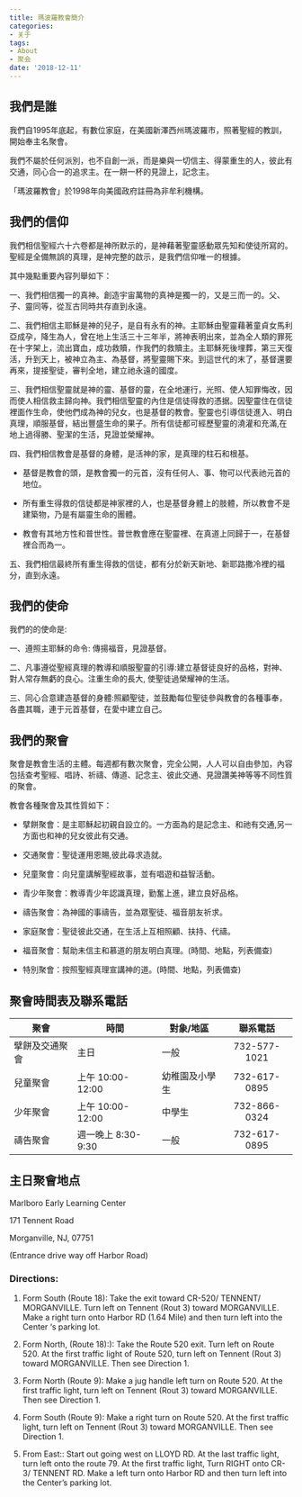 ```yaml
---
title: 瑪波羅教會簡介
categories: 
- 关于
tags:
- About
- 聚会
date: '2018-12-11'
---
```


## 我們是誰

我們自1995年底起，有數位家庭，在美國新澤西州瑪波羅市，照著聖經的教訓，開始奉主名聚會。

我們不屬於任何派別，也不自創一派，而是樂與一切信主、得蒙重生的人，彼此有交通，同心合一的追求主。在一餅一杯的見證上，記念主。

「瑪波羅教會」於1998年向美國政府註冊為非牟利機構。

## 我們的信仰 

我們相信聖經六十六卷都是神所默示的，是神藉著聖靈感動眾先知和使徒所寫的。聖經是全備無誤的真理，是神完整的啟示，是我們信仰唯一的根據。

其中幾點重要內容列舉如下：

一、我們相信獨一的真神。創造宇宙萬物的真神是獨一的，又是三而一的。父、子、靈同等，從亙古同時共存直到永遠。

二、我們相信主耶穌是神的兒子，是自有永有的神。主耶穌由聖靈藉著童貞女馬利亞成孕，降生為人，曾在地上生活三十三年半，將神表明出來，並為全人類的罪死在十字架上，流出寶血，成功救贖，作我們的救贖主。主耶穌死後埋葬，第三天復活，升到天上，被神立為主、為基督，將聖靈賜下來。到這世代的末了，基督還要再來，提接聖徒，審判全地，建立祂永遠的國度。

三、我們相信聖靈就是神的靈、基督的靈，在全地運行，光照、使人知罪悔改，因而使人相信救主歸向神。我們相信聖靈的內住是信徒得救的憑据。因聖靈住在信徒裡面作生命，使他們成為神的兒女，也是基督的教會。聖靈也引導信徒進入、明白真理，順服基督，結出豐盛生命的果子。所有信徒都可經歷聖靈的澆灌和充滿,在地上過得勝、聖潔的生活，見證並榮耀神。

四、我們相信教會是基督的身體，是活神的家，是真理的柱石和根基。

*    基督是教會的頭，是教會獨一的元首，沒有任何人、事、物可以代表祂元首的地位。

*  所有重生得救的信徒都是神家裡的人，也是基督身體上的肢體，所以教會不是建築物，乃是有屬靈生命的團體。

*   教會有其地方性和普世性。普世教會應在聖靈裡、在真道上同歸于一，在基督裡合而為一。

五、我們相信最終所有重生得救的信徒，都有分於新天新地、新耶路撒冷裡的福分，直到永遠。


## 我們的使命

我們的的使命是:

一、遵照主耶穌的命令:  傳揚福音，見證基督。

二、凡事遵從聖經真理的教導和順服聖靈的引導:建立基督徒良好的品格，對神、對人常存無虧的良心。注重生命的長大, 使聖徒過榮耀神的生活。

三、同心合意建造基督的身體:照顧聖徒，並鼓勵每位聖徒參與教會的各種事奉，各盡其職，連于元首基督，在愛中建立自己。

## 我們的聚會

聚會是教會生活的主體。每週都有數次聚會，完全公開，人人可以自由參加，內容包括查考聖經、唱詩、祈禱、傳道、記念主、彼此交通、見證讚美神等等不同性質的聚會。

教會各種聚會及其性質如下：

*  擘餅聚會：是主耶穌起初親自設立的。一方面為的是記念主、和祂有交通,另一方面也和神的兒女彼此有交通。

*  交通聚會：聖徒運用恩賜,彼此尋求造就。

*  兒童聚會：向兒童講解聖經故事，並有唱遊和益智活動。

*  青少年聚會：教導青少年認識真理，勤奮上進，建立良好品格。

*  禱告聚會：為神國的事禱告，並為眾聖徒、福音朋友祈求。

*  家庭聚會：聖徒彼此交通，在生活上互相照顧、扶持、代禱。

*  福音聚會：幫助未信主和慕道的朋友明白真理。(時間、地點，列表備查)

*  特別聚會：按照聖經真理宣講神的道。(時間、地點，列表備查)

## 聚會時間表及聯系電話

|  聚會         |  時間             |  對象/地區                |  聯系電話    |
|---------------|------------------|--------------------------|:-------------:|
| 擘餅及交通聚會 |主日               |一般                      |732-577-1021   |
| 兒童聚會       |上午 10:00-12:00  |幼稚園及小學生             |732-617-0895   |
| 少年聚會       |上午 10:00-12:00  |中學生                     |732-866-0324   |
| 禱告聚會       |週一晚上 8:30-9:30 |一般                      |732-617-0895   |

## 主日聚會地点  

Marlboro Early Learning Center

171 Tennent Road

Morganville, NJ, 07751

(Entrance drive way off Harbor Road) 
 
### Directions:

1.  Form South (Route 18): Take the exit toward CR-520/ TENNENT/ MORGANVILLE. Turn left on Tennent (Rout 3) toward MORGANVILLE.  Make a right turn onto Harbor RD  (1.64 Mile) and then turn left into the Center ‘s parking lot.

2.  Form North, (Route 18):): Take the Route 520 exit. Turn left on Route 520.  At the first traffic light of Route 520, turn left on Tennent (Rout 3) toward MORGANVILLE.  Then see Direction 1.

3.  Form North (Route 9): Make a jug handle left turn on Route 520. At the first traffic light, turn left on Tennent (Rout 3) toward MORGANVILLE. Then see Direction 1.

4.  Form South (Route 9): Make a right turn on Route 520. At the first traffic light, turn left on Tennent (Rout 3) toward MORGANVILLE. Then see Direction 1.

5.  From East::  Start out going west on LLOYD RD. At the last traffic light, turn left onto the route 79.  At the first traffic light, Turn RIGHT onto CR-3/ TENNENT RD. Make a left turn onto Harbor RD and then turn left into the Center’s parking lot.
